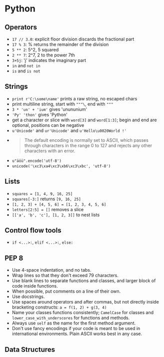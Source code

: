 # Python

## Operators

- `17 // 3.0`: explicit floor division discards the fractional part
- `17 % 3`: % returns the remainder of the division
- `5 ** 2`: 5^2, 5 squared
- `2 ** 7`: 2^7, 2 to the power 7th
- `3+5j`: 'j' indicates the imaginary part
- `in` and `not in`
- `is` and `is not`

## Strings

- `print r'C:\some\name'` prints a raw string, no escaped chars
- print multiline string, start with `"""\`, end with `"""`
- `3 * 'un' + 'ium'` gives 'unununium'
- `'Py' 'thon'` gives 'Python'
- get a character or slice with `word[3]` and `word[1:3]`; begin and end are optional, positions can be negative
- `u'Unicode'` and `ur'Unicode'` and `u'Hello\u0020World !'`
- > The default encoding is normally set to ASCII, which passes through characters in the range 0 to 127 and rejects any other characters with an error.
- `u"äöü".encode('utf-8')`
- `unicode('\xc3\xa4\xc3\xb6\xc3\xbc', 'utf-8')`

## Lists

- `squares = [1, 4, 9, 16, 25]`
- `squares[-3:]` returns `[9, 16, 25]`
- `[1, 2, 3] + [4, 5, 6] = [1, 2, 3, 4, 5, 6]`
- `letters[2:5] = []` removes a slice
- `[['a', 'b', 'c'], [1, 2, 3]]` to nest lists

## Control flow tools

- `if <...>:`, `elif <...>:`, `else:`

## PEP 8

- Use 4-space indentation, and no tabs.
- Wrap lines so that they don't exceed 79 characters.
- Use blank lines to separate functions and classes, and larger block of code inside functions.
- When possible, put comments on a line of their own.
- Use docstrings.
- Use spaces around operators and after commas, but not directly inside bracketing constructs: `a = f(1, 2) + g(3, 4)`
- Name your classes functions consistently; `CamelCase` for classes and `lower_case_with_underscores` for functions and methods.
- Always use `self` as the name for the first method argument.
- Don't use fancy encodings if your code is meant to be used in international environments. Plain ASCII works best in any case.

## Data Structures
